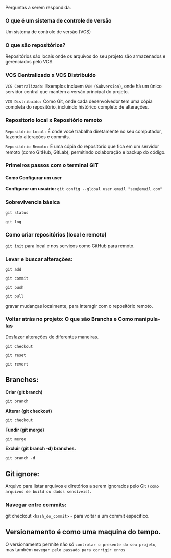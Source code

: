 Perguntas a serem respondida.

### O que é um sistema de controle de versão

Um sistema de controle de versão (VCS)

### O que são repositórios?

Repositórios são locais onde os arquivos do seu projeto são armazenados e gerenciados pelo VCS.

### VCS Centralizado x VCS Distribuido 

``VCS Centralizado:`` Exemplos incluem ``SVN (Subversion)``, onde há um único servidor central que mantém a versão principal do projeto.

``VCS Distribuído:`` Como Git, onde cada desenvolvedor tem uma cópia completa do repositório, incluindo histórico completo de alterações.

### Repositorio local x Repositório remoto

``Repositório Local:`` É onde você trabalha diretamente no seu computador, fazendo alterações e commits.

``Repositório Remoto:`` É uma cópia do repositório que fica em um servidor remoto (como GitHub, GitLab), permitindo colaboração e backup do código.

### Primeiros passos com o terminal GIT

#### Como Configurar um user

**Configurar um usuário:** ``git config --global user.email "seu@email.com"``

### Sobrevivencia básica 

````
git status
````

````
git log
````


### Como criar repositórios (local e remoto)

``git init`` para local e nos serviços como GitHub para remoto.

### Levar e buscar alterações: 

````
git add
````
````
git commit
````
````
git push
````
````
git pull
````
gravar mudanças localmente, para interagir com o repositório remoto.

### Voltar atrás no projeto: O que são Branchs e Como manipula-las

Desfazer alterações de diferentes maneiras.

````
git Checkout 
````
````
git reset
````
````
git revert
````
## Branches: 

**Criar (git branch)**
````
git branch 
````

**Alterar (git checkout)**
````
git checkout
````

**Fundir (git merge)**
````
git merge
````

**Excluir (git branch -d) branches.**
````
git branch -d
````
## Git ignore: 
Arquivo para listar arquivos e diretórios a serem ignorados pelo Git ``(como arquivos de build ou dados sensíveis)``.

### Navegar entre commits: 
git checkout ``<hash_do_commit>`` -  para voltar a um commit específico.

## Versionamento é como uma maquina do tempo.

O versionamento permite não só ``controlar o presente do seu projeto``, mas também ``navegar pelo passado para corrigir erros``